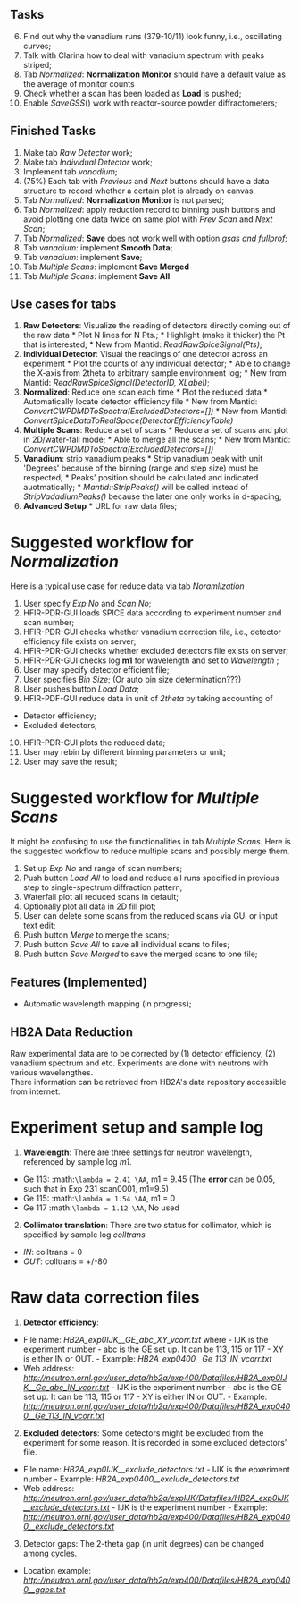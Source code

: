 Tasks
-----
  
  6. Find out why the vanadium runs (379-10/11) look funny, i.e., oscillating curves;
  7. Talk with Clarina how to deal with vanadium spectrum with peaks striped; 
  8. Tab *Normalized*: **Normalization Monitor** should have a default value as the average of monitor counts
  9. Check whether a scan has been loaded as **Load** is pushed; 
  10. Enable *SaveGSS*() work with reactor-source powder diffractometers;


Finished Tasks
--------------
  
  1. Make tab *Raw Detector* work;
  2. Make tab *Individual Detector* work;
  3. Implement tab *vanadium*;
  4. (75%) Each tab with *Previous* and *Next* buttons should have a data structure to record whether a certain plot is already on canvas
  5. Tab *Normalized*: **Normalization Monitor** is not parsed;
  6. Tab *Normalized*: apply reduction record to binning push buttons and avoid plotting one data twice on same plot with *Prev Scan* and *Next Scan*;
  7. Tab *Normalized*: **Save** does not work well with option *gsas and fullprof*;
  8. Tab *vanadium*: implement **Smooth Data**;
  9. Tab *vanadium*: implement **Save**;
  10. Tab *Multiple Scans*: implement **Save Merged**
  11. Tab *Multiple Scans*: implement **Save All**


Use cases for tabs
------------------

  1. **Raw Detectors**: Visualize the reading of detectors directly coming out of the raw data
    * Plot N lines for N Pts.;
    * Highlight (make it thicker) the Pt that is interested;
    * New from Mantid:  *ReadRawSpiceSignal(Pts)*;
  2. **Individual Detector**: Visual the readings of one detector across an experiment
    * Plot the counts of any individual detector;
    * Able to change the X-axis from 2theta to arbitrary sample environment log;
    * New from Mantid: *ReadRawSpiceSignal(DetectorID, XLabel)*;
  3. **Normalized**: Reduce one scan each time
    * Plot the reduced data
    * Automatically locate detector efficiency file
    * New from Mantid: *ConvertCWPDMDToSpectra(ExcludedDetectors=[])*
    * New from Mantid: *ConvertSpiceDataToRealSpace(DetectorEfficiencyTable)*
  4. **Multiple Scans**: Reduce a set of scans
    * Reduce a set of scans and plot in 2D/water-fall mode;
    * Able to merge all the scans;
    * New from Mantid: *ConvertCWPDMDToSpectra(ExcludedDetectors=[])*
  5. **Vanadium**: strip vanadium peaks
    * Strip vanadium peak with unit 'Degrees' because of the binning (range and step size) must be respected;
    * Peaks' position should be calculated and indicated auotmatically;
    * *Mantid::StripPeaks()* will be called instead of *StripVadadiumPeaks()* because
      the later one only works in d-spacing;
  6. **Advanced Setup**
    * URL for raw data files; 


Suggested workflow for *Normalization*
======================================

Here is a typical use case for reduce data via tab *Noramlization*

 1. User specify *Exp No* and *Scan No*;
 2. HFIR-PDR-GUI loads SPICE data according to experiment number and scan number;
 3. HFIR-PDR-GUI checks whether vanadium correction file, i.e., detector efficiency file exists on server;
 4. HFIR-PDR-GUI checks whether excluded detectors file exists on server;
 5. HFIR-PDR-GUI checks log **m1** for wavelength and set to *Wavelength* ;
 6. User may specify detector efficient file;
 7. User specifies *Bin Size*; (Or auto bin size determination???)
 8. User pushes button *Load Data*;
 9. HFIR-PDF-GUI reduce data in unit of *2theta* by taking accounting of 
   * Detector efficiency;
   * Excluded detectors; 
 10. HFIR-PDR-GUI plots the reduced data;
 11. User may rebin by different binning parameters or unit;
 12. User may save the result;


Suggested workflow for *Multiple Scans*
=======================================

It might be confusing to use the functionalities in tab *Multiple Scans*. 
Here is the suggested workflow to reduce multiple scans and possibly merge them.

 1. Set up *Exp No* and range of scan numbers;
 2. Push button *Load All* to load and reduce all runs specified in previous step to single-spectrum diffraction pattern;
 3. Waterfall plot all reduced scans in default;
 4. Optionally plot all data in 2D fill plot;
 5. User can delete some scans from the reduced scans via GUI or input text edit;
 6. Push button *Merge* to merge the scans;
 7. Push button *Save All* to save all individual scans to files;
 8. Push button *Save Merged* to save the merged scans to one file; 


Features (Implemented)
----------------------

 * Automatic wavelength mapping (in progress);


HB2A Data Reduction
-------------------

Raw experimental data are to be corrected by (1) detector efficiency, (2) vanadium spectrum and etc. 
Experiments are done with neutrons with various wavelengthes.  
There information can be retrieved from HB2A's data repository accessible from internet. 

Experiment setup and sample log
===============================

 1. **Wavelength**: There are three settings for neutron wavelength, referenced by sample log *m1*. 
   * Ge 113: :math:`\lambda = 2.41 \AA`, m1 = 9.45  (The **error** can be 0.05, such that in Exp 231 scan0001, m1=9.5)
   * Ge 115: :math:`\lambda = 1.54 \AA`, m1 = 0
   * Ge 117  :math:`\lambda = 1.12 \AA`, No used

 2. **Collimator translation**: There are two status for collimator, which is specified by sample log *colltrans*
   * *IN*:  colltrans = 0
   * *OUT*: colltrans = +/-80


Raw data correction files
=========================

 1. **Detector efficiency**: 
   * File name: *HB2A_exp0IJK__GE_abc_XY_vcorr.txt* where
    - IJK is the experiment number
    - abc is the GE set up.  It can be 113, 115 or 117
    - XY is either IN or OUT. 
    - Example: *HB2A_exp0400__Ge_113_IN_vcorr.txt*
   * Web address: *http://neutron.ornl.gov/user_data/hb2a/exp400/Datafiles/HB2A_exp0IJK__Ge_abc_IN_vcorr.txt*
    - IJK is the experiment number
    - abc is the GE set up.  It can be 113, 115 or 117
    - XY is either IN or OUT. 
    - Example: *http://neutron.ornl.gov/user_data/hb2a/exp400/Datafiles/HB2A_exp0400__Ge_113_IN_vcorr.txt*

 2. **Excluded detectors**:  Some detectors might be excluded from the experiment for some reason.  It is recorded in some excluded detectors' file.
   * File name: *HB2A_exp0IJK__exclude_detectors.txt*
    - IJK is the epxeriment number
    - Example: *HB2A_exp0400__exclude_detectors.txt*
   * Web address: *http://neutron.ornl.gov/user_data/hb2a/expIJK/Datafiles/HB2A_exp0IJK__exclude_detectors.txt*
    - IJK is the experiment number
    - Example: *http://neutron.ornl.gov/user_data/hb2a/exp400/Datafiles/HB2A_exp0400__exclude_detectors.txt*

 3. Detector gaps: The 2-theta gap (in unit degrees) can be changed among cycles. 
   * Location example: *http://neutron.ornl.gov/user_data/hb2a/exp400/Datafiles/HB2A_exp0400__gaps.txt*





